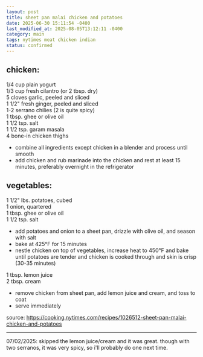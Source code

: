 ```yaml
---
layout: post
title: sheet pan malai chicken and potatoes
date: 2025-06-30 15:11:54 -0400
last_modified_at: 2025-08-05T13:12:11 -0400
category: main
tags: nytimes meat chicken indian
status: confirmed
---
```


## chicken:

1/4 cup plain yogurt  
1/3 cup fresh cilantro (or 2 tbsp. dry)  
5 cloves garlic, peeled and sliced  
1 1/2" fresh ginger, peeled and sliced  
1-2 serrano chilies (2 is quite spicy)  
1 tbsp. ghee or olive oil  
1 1/2 tsp. salt  
1 1/2 tsp. garam masala  
4 bone-in chicken thighs  
* combine all ingredients except chicken in a blender and process until smooth
* add chicken and rub marinade into the chicken and rest at least 15 minutes, preferably
  overnight in the refrigerator

## vegetables:

1 1/2" lbs. potatoes, cubed  
1 onion, quartered  
1 tbsp. ghee or olive oil  
1 1/2 tsp. salt  
* add potatoes and onion to a sheet pan, drizzle with olive oil, and season with salt
* bake at 425°F for 15 minutes
* nestle chicken on top of vegetables, increase heat to 450°F and bake until potatoes
  are tender and chicken is cooked through and skin is crisp (30-35 minutes)

1 tbsp. lemon juice  
2 tbsp. cream  
* remove chicken from sheet pan, add lemon juice and cream, and toss to coat
* serve immediately

source: <https://cooking.nytimes.com/recipes/1026512-sheet-pan-malai-chicken-and-potatoes>

---

07/02/2025: skipped the lemon juice/cream and it was great. though with two serranos, it was very
spicy, so i'll probably do one next time.
